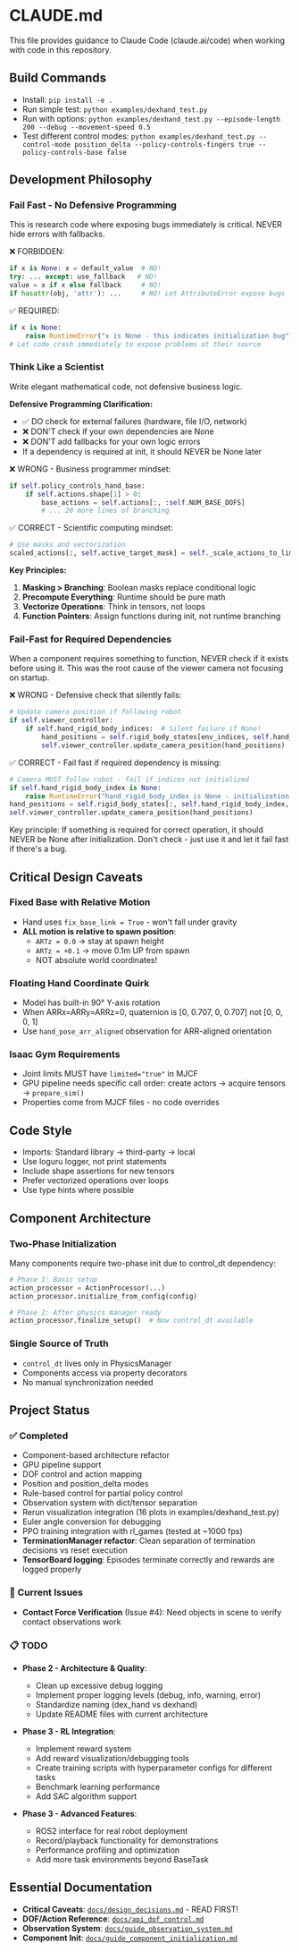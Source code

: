# CLAUDE.md

This file provides guidance to Claude Code (claude.ai/code) when working with code in this repository.

## Build Commands
- Install: `pip install -e .`
- Run simple test: `python examples/dexhand_test.py`
- Run with options: `python examples/dexhand_test.py --episode-length 200 --debug --movement-speed 0.5`
- Test different control modes: `python examples/dexhand_test.py --control-mode position_delta --policy-controls-fingers true --policy-controls-base false`

## Development Philosophy

### Fail Fast - No Defensive Programming
This is research code where exposing bugs immediately is critical. NEVER hide errors with fallbacks.

❌ FORBIDDEN:
```python
if x is None: x = default_value  # NO!
try: ... except: use_fallback   # NO!
value = x if x else fallback     # NO!
if hasattr(obj, 'attr'): ...     # NO! Let AttributeError expose bugs
```

✅ REQUIRED:
```python
if x is None:
    raise RuntimeError("x is None - this indicates initialization bug")
# Let code crash immediately to expose problems at their source
```

### Think Like a Scientist
Write elegant mathematical code, not defensive business logic.

**Defensive Programming Clarification:**
- ✅ DO check for external failures (hardware, file I/O, network)
- ❌ DON'T check if your own dependencies are None
- ❌ DON'T add fallbacks for your own logic errors
- If a dependency is required at init, it should NEVER be None later

❌ WRONG - Business programmer mindset:
```python
if self.policy_controls_hand_base:
    if self.actions.shape[1] > 0:
        base_actions = self.actions[:, :self.NUM_BASE_DOFS]
        # ... 20 more lines of branching
```

✅ CORRECT - Scientific computing mindset:
```python
# Use masks and vectorization
scaled_actions[:, self.active_target_mask] = self._scale_actions_to_limits(actions)
```

**Key Principles:**
1. **Masking > Branching**: Boolean masks replace conditional logic
2. **Precompute Everything**: Runtime should be pure math
3. **Vectorize Operations**: Think in tensors, not loops
4. **Function Pointers**: Assign functions during init, not runtime branching

### Fail-Fast for Required Dependencies
When a component requires something to function, NEVER check if it exists before using it. This was the root cause of the viewer camera not focusing on startup.

❌ WRONG - Defensive check that silently fails:
```python
# Update camera position if following robot
if self.viewer_controller:
    if self.hand_rigid_body_indices:  # Silent failure if None!
        hand_positions = self.rigid_body_states[env_indices, self.hand_rigid_body_indices, :3]
        self.viewer_controller.update_camera_position(hand_positions)
```

✅ CORRECT - Fail fast if required dependency is missing:
```python
# Camera MUST follow robot - fail if indices not initialized
if self.hand_rigid_body_index is None:
    raise RuntimeError("hand_rigid_body_index is None - initialization failed")
hand_positions = self.rigid_body_states[:, self.hand_rigid_body_index, :3]
self.viewer_controller.update_camera_position(hand_positions)
```

Key principle: If something is required for correct operation, it should NEVER be None after initialization. Don't check - just use it and let it fail fast if there's a bug.

## Critical Design Caveats

### Fixed Base with Relative Motion
- Hand uses `fix_base_link = True` - won't fall under gravity
- **ALL motion is relative to spawn position**:
  - `ARTz = 0.0` → stay at spawn height
  - `ARTz = +0.1` → move 0.1m UP from spawn
  - NOT absolute world coordinates!

### Floating Hand Coordinate Quirk
- Model has built-in 90° Y-axis rotation
- When ARRx=ARRy=ARRz=0, quaternion is [0, 0.707, 0, 0.707] not [0, 0, 0, 1]
- Use `hand_pose_arr_aligned` observation for ARR-aligned orientation

### Isaac Gym Requirements
- Joint limits MUST have `limited="true"` in MJCF
- GPU pipeline needs specific call order: create actors → acquire tensors → `prepare_sim()`
- Properties come from MJCF files - no code overrides

## Code Style
- Imports: Standard library → third-party → local
- Use loguru logger, not print statements
- Include shape assertions for new tensors
- Prefer vectorized operations over loops
- Use type hints where possible

## Component Architecture

### Two-Phase Initialization
Many components require two-phase init due to control_dt dependency:
```python
# Phase 1: Basic setup
action_processor = ActionProcessor(...)
action_processor.initialize_from_config(config)

# Phase 2: After physics manager ready
action_processor.finalize_setup()  # Now control_dt available
```

### Single Source of Truth
- `control_dt` lives only in PhysicsManager
- Components access via property decorators
- No manual synchronization needed

## Project Status

### ✅ Completed
- Component-based architecture refactor
- GPU pipeline support
- DOF control and action mapping
- Position and position_delta modes
- Rule-based control for partial policy control
- Observation system with dict/tensor separation
- Rerun visualization integration (16 plots in examples/dexhand_test.py)
- Euler angle conversion for debugging
- PPO training integration with rl_games (tested at ~1000 fps)
- **TerminationManager refactor**: Clean separation of termination decisions vs reset execution
- **TensorBoard logging**: Episodes terminate correctly and rewards are logged properly

### 🔧 Current Issues
- **Contact Force Verification** (Issue #4): Need objects in scene to verify contact observations work

### 📋 TODO
- **Phase 2 - Architecture & Quality**:
  - Clean up excessive debug logging
  - Implement proper logging levels (debug, info, warning, error)
  - Standardize naming (dex_hand vs dexhand)
  - Update README files with current architecture

- **Phase 3 - RL Integration**:
  - Implement reward system
  - Add reward visualization/debugging tools
  - Create training scripts with hyperparameter configs for different tasks
  - Benchmark learning performance
  - Add SAC algorithm support

- **Phase 3 - Advanced Features**:
  - ROS2 interface for real robot deployment
  - Record/playback functionality for demonstrations
  - Performance profiling and optimization
  - Add more task environments beyond BaseTask

## Essential Documentation
- **Critical Caveats**: [`docs/design_decisions.md`](docs/design_decisions.md) - READ FIRST!
- **DOF/Action Reference**: [`docs/api_dof_control.md`](docs/api_dof_control.md)
- **Observation System**: [`docs/guide_observation_system.md`](docs/guide_observation_system.md)
- **Component Init**: [`docs/guide_component_initialization.md`](docs/guide_component_initialization.md)

